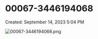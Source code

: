 # 00067-3446194068

Created: September 14, 2023 5:04 PM

![00067-3446194068.png](00067-3446194068%20e708a6a48ad4481aab923fd7d1041b2b/00067-3446194068.png)